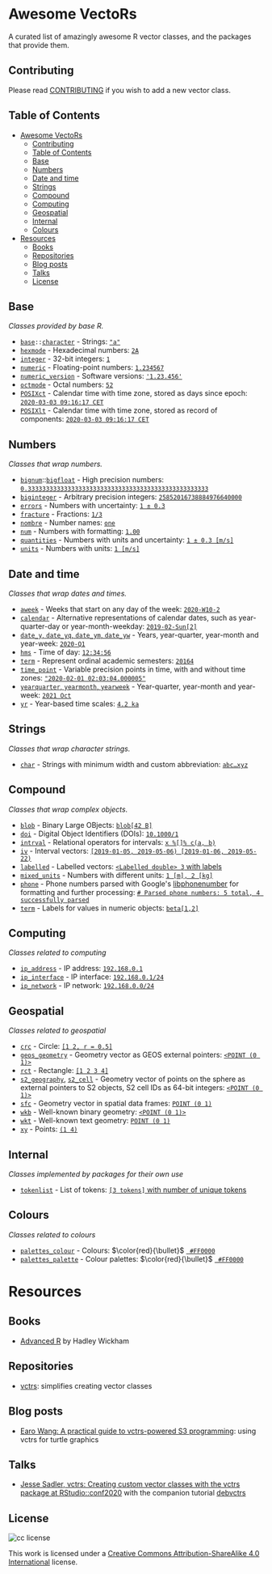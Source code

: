 # Awesome VectoRs

A curated list of amazingly awesome R vector classes, and the packages that provide them.


## Contributing

Please read [CONTRIBUTING](./CONTRIBUTING.md) if you wish to add a new vector class.


## Table of Contents

- [Awesome VectoRs](#awesome-vectors)
  - [Contributing](#contributing)
  - [Table of Contents](#table-of-contents)
  - [Base](#base)
  - [Numbers](#numbers)
  - [Date and time](#date-and-time)
  - [Strings](#strings)
  - [Compound](#compound)
  - [Computing](#computing)
  - [Geospatial](#geospatial)
  - [Internal](#internal)
  - [Colours](#colours)
- [Resources](#resources)
  - [Books](#books)
  - [Repositories](#repositories)
  - [Blog posts](#blog-posts)
  - [Talks](#talks)
  - [License](#license)


## Base

*Classes provided by base R.*

* [`base`](https://rdrr.io/r/#base)`::`[`character`](https://rdrr.io/r/base/character.html) - Strings: [`"a"`](reprex/character.md)
* [`hexmode`](https://rdrr.io/r/base/hexmode.html) - Hexadecimal numbers: [`2A`](reprex/hexmode.md)
* [`integer`](https://rdrr.io/r/base/integer.html) - 32-bit integers: [`1`](reprex/integer.md)
* [`numeric`](https://rdrr.io/r/base/numeric.html) - Floating-point numbers: [`1.234567`](reprex/numeric.md)
* [`numeric_version`](https://rdrr.io/r/base/numeric_version.html) - Software versions: [`'1.23.456'`](reprex/numeric_version.md)
* [`octmode`](https://rdrr.io/r/base/octmode.html) - Octal numbers: [`52`](reprex/octmode.md)
* [`POSIXct`](https://rdrr.io/r/base/as.POSIXlt.html) - Calendar time with time zone, stored as days since epoch: [`2020-03-03 09:16:17 CET`](reprex/POSIXct.md)
* [`POSIXlt`](https://rdrr.io/r/base/as.POSIXlt.html) - Calendar time with time zone, stored as record of components: [`2020-03-03 09:16:17 CET`](reprex/POSIXlt.md)


## Numbers

*Classes that wrap numbers.*

* [`bignum`](https://davidchall.github.io/bignum/)::[`bigfloat`](https://davidchall.github.io/bignum/reference/bigfloat.html) - High precision numbers: [`0.33333333333333333333333333333333333333333333333333`](reprex/bigfloat.md)
* [`biginteger`](https://davidchall.github.io/bignum/reference/biginteger.html) - Arbitrary precision integers: [`25852016738884976640000`](reprex/biginteger.md)
* [`errors`](https://r-quantities.github.io/errors/reference/errors.html) - Numbers with uncertainty: [`1 ± 0.3`](reprex/errors.md)
* [`fracture`](https://fracture.rossellhayes.com/reference/fracture.html) - Fractions: [`1/3`](reprex/fracture.md)
* [`nombre`](https://nombre.rossellhayes.com/) - Number names: [`one`](reprex/nombre.md)
* [`num`](https://pillar.r-lib.org/reference/num) - Numbers with formatting: [`1.00`](reprex/num.md)
* [`quantities`](https://r-quantities.github.io/quantities/reference/quantities.html) - Numbers with units and uncertainty: [`1 ± 0.3 [m/s]`](reprex/quantities.md)
* [`units`](https://r-quantities.github.io/units/reference/set_units.html) - Numbers with units: [`1 [m/s]`](reprex/units.md)


## Date and time

*Classes that wrap dates and times.*

* [`aweek`](https://www.repidemicsconsortium.org/aweek) - Weeks that start on any day of the week: [`2020-W10-2`](reprex/aweek.md)
* [`calendar`](https://clock.r-lib.org/reference/year_month_day.html) - Alternative representations of calendar dates, such as year-quarter-day or year-month-weekday: [`2019-02-Sun[2]`](reprex/calendar.md)
* [`date_y`, `date_yq`, `date_ym`, `date_yw`](https://s-fleck.github.io/dint/reference/date_y.html) - Years, year-quarter, year-month and year-week: [`2020-Q1`](reprex/date_xx.md)
* [`hms`](https://hms.tidyverse.org/reference/hms.html) - Time of day: [`12:34:56`](reprex/hms.md)
* [`term`](https://github.com/ir-sfsu/intermittent) - Represent ordinal academic semesters: [`20164`](reprex/intermittent.md)
* [`time_point`](https://clock.r-lib.org/reference/index.html#section-time-points) - Variable precision points in time, with and without time zones: [`"2020-02-01 02:03:04.000005"`](reprex/time_point.md)
* [`yearquarter`, `yearmonth`, `yearweek`](https://tsibble.tidyverts.org/reference/year-month.html) - Year-quarter, year-month and year-week: [`2021 Oct`](reprex/yearxx.md)
* [`yr`](https://era.joeroe.io/reference/yr.html) - Year-based time scales: [`4.2 ka`](reprex/yr.md)

## Strings

*Classes that wrap character strings.*

* [`char`](https://pillar.r-lib.org/reference/char) - Strings with minimum width and custom abbreviation: [`abc…xyz`](reprex/char.md)

## Compound

*Classes that wrap complex objects.*

* [`blob`](https://blob.tidyverse.org/reference/blob.html) - Binary Large OBjects: [`blob[42 B]`](reprex/blob.md)
* [`doi`](https://subugoe.github.io/biblids/reference/doi.html) - Digital Object Identifiers (DOIs): [`10.1000/1`](reprex/doi.md)
* [`intrval`](https://github.com/psolymos/intrval) - Relational operators for intervals: [`x %[]% c(a, b)`](reprex/intrval.md)
* [`iv`](https://davisvaughan.github.io/ivs/) - Interval vectors: [`[2019-01-05, 2019-05-06) [2019-01-06, 2019-05-22)`](reprex/iv.md)
* [`labelled`](https://haven.tidyverse.org/reference/labelled.html) - Labelled vectors: [`<Labelled double> 3` with labels](reprex/labelled.md)
* [`mixed_units`](https://r-quantities.github.io/units/reference/mixed_units.html) - Numbers with different units: [`1 [m], 2 [kg]`](reprex/mixed_units.md)
* [`phone`](https://socialresearchcentre.github.io/dialr/reference/dialr-phone.html) - Phone numbers parsed with Google's [libphonenumber](https://github.com/google/libphonenumber) for formatting and further processing: [`# Parsed phone numbers: 5 total, 4 successfully parsed`](reprex/phone.md)
* [`term`](https://poissonconsulting.github.io/term/) - Labels for values in numeric objects: [`beta[1,2]`](reprex/term.md)

## Computing

*Classes related to computing*

* [`ip_address`](https://davidchall.github.io/ipaddress/reference/ip_address.html) - IP address: [`192.168.0.1`](reprex/ip_address.md)
* [`ip_interface`](https://davidchall.github.io/ipaddress/reference/ip_interface.html) - IP interface: [`192.168.0.1/24`](reprex/ip_interface.md)
* [`ip_network`](https://davidchall.github.io/ipaddress/reference/ip_network.html) - IP network: [`192.168.0.0/24`](reprex/ip_network.md)

## Geospatial

*Classes related to geospatial*

- [`crc`](https://paleolimbot.github.io/wk/reference/crc.html) - Circle: [`[1 2, r = 0.5]`](reprex/wk_crc.md)
- [`geos_geometry`](https://paleolimbot.github.io/geos/reference/as_geos_geometry.html) - Geometry vector as GEOS external pointers: [`<POINT (0 1)>`](reprex/geos_geometry.md)
- [`rct`](https://paleolimbot.github.io/wk/reference/rct.html) - Rectangle:  [`[1 2 3 4]`](reprex/wk_rct.md)
- [`s2_geography`](https://r-spatial.github.io/s2/reference/as_s2_geography.html), [`s2_cell`](https://r-spatial.github.io/s2/reference/s2_cell.html) - Geometry vector of points on the sphere as external pointers to S2 objects, S2 cell IDs as 64-bit integers: [`<POINT (0 1)>`](reprex/s2_geography.md)
- [`sfc`](https://r-spatial.github.io/sf/reference/sfc.html) - Geometry vector in spatial data frames: [`POINT (0 1)`](reprex/sfc.md)
- [`wkb`](https://paleolimbot.github.io/wk/reference/wkb.html) - Well-known binary geometry: [`<POINT (0 1)>`](reprex/wk_wkb.md)
- [`wkt`](https://paleolimbot.github.io/wk/reference/wkt.html) - Well-known text geometry: [`POINT (0 1)`](reprex/wk_wkt.md)
- [`xy`](https://paleolimbot.github.io/wk/reference/xy.html) - Points:  [`(1 4)`](reprex/wk_xy.md)

## Internal

*Classes implemented by packages for their own use*

* [`tokenlist`](https://tidymodels.github.io/textrecipes/dev/articles/tokenlist.html) - List of tokens: [`[3 tokens]` with number of unique tokens](reprex/tokenlist.md)

## Colours

*Classes related to colours*

* [`palettes_colour`](https://mccarthy-m-g.github.io/palettes/reference/pal_colour.html) - Colours: $\color{red}{\bullet}$ [` #FF0000`](reprex/palettes.md)
* [`palettes_palette`](https://mccarthy-m-g.github.io/palettes/reference/pal_palette.html) - Colour palettes: $\color{red}{\bullet}$ [` #FF0000`](reprex/palettes.md)

# Resources

## Books

* [Advanced R](https://adv-r.hadley.nz/) by Hadley Wickham


## Repositories

* [vctrs](https://vctrs.r-lib.org/): simplifies creating vector classes


## Blog posts

* [Earo Wang: A practical guide to vctrs-powered S3 programming](https://blog.earo.me/2019/11/03/practical-guide-to-s3/): using vctrs for turtle graphics


## Talks

* [Jesse Sadler, vctrs: Creating custom vector classes with the vctrs package at RStudio::conf2020](https://resources.rstudio.com/rstudio-conf-2020/vctrs-creating-custom-vector-classes-with-the-vctrs-package-jesse-sadler) with the companion tutorial [debvctrs](https://github.com/jessesadler/debvctrs)


## License

![cc license](http://i.creativecommons.org/l/by-sa/4.0/88x31.png)

This work is licensed under a [Creative Commons Attribution-ShareAlike 4.0 International](http://creativecommons.org/licenses/by-sa/4.0/) license.
